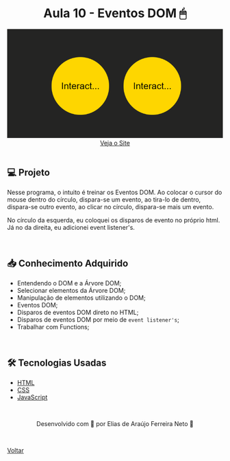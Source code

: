 <h1 align="center">Aula 10 - Eventos DOM 🖱</h1>

<div align="center">
  <img src="./demonstracao.gif">
</div>

<div align="center">
  <a href="https://elias-neto.github.io/Curso-em-video-JavaScript/modulos/moduloC/aula10/index.html">Veja o Site</a>
</div>

<br>

## 💻 Projeto

Nesse programa, o intuito é treinar os Eventos DOM. Ao colocar o cursor do mouse dentro do círculo, dispara-se um evento, 
ao tira-lo de dentro, dispara-se outro evento, ao clicar no círculo, dispara-se mais um evento.

No círculo da esquerda, eu coloquei os disparos de evento no próprio html. Já no da direita, eu adicionei event listener's.

<br>

## 📥 Conhecimento Adquirido 

- Entendendo o DOM e a Árvore DOM;
- Selecionar elementos da Árvore DOM;
- Manipulação de elementos utilizando o DOM;
- Eventos DOM;
- Disparos de eventos DOM direto no HTML;
- Disparos de eventos DOM por meio de `event listener's`;
- Trabalhar com Functions;

<br>

## 🛠 Tecnologias Usadas

- [HTML](https://www.w3schools.com/html/)
- [CSS](https://www.w3schools.com/css/)
- [JavaScript](https://www.w3schools.com/js/)

<br>

<p align="center"> Desenvolvido com 💙 por Elias de Araújo Ferreira Neto 👋 <p>

<br>
  
<a href="../../../README.md">Voltar</a>